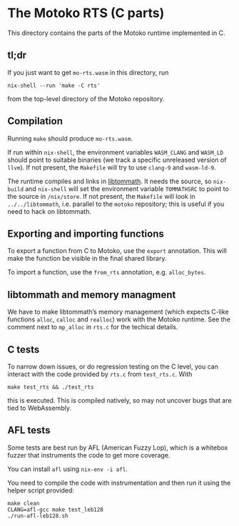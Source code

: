 The Motoko RTS (C parts)
=============================

This directory contains the parts of the Motoko runtime implemented in C.

tl;dr
-----

If you just want to get `mo-rts.wasm` in this directory, run

    nix-shell --run 'make -C rts'

from the top-level directory of the Motoko repository.

Compilation
-----------

Running `make` should produce `mo-rts.wasm`.

If run within `nix-shell`, the environment variables `WASM_CLANG` and `WASM_LD`
should point to suitable binaries (we track a specific unreleased version of
`llvm`). If not present, the `Makefile` will try to use `clang-9` and
`wasm-ld-9`.

The runtime compiles and links in [libtommath]. It needs the source, so
`nix-build` and `nix-shell` will set the environment variable `TOMMATHSRC` to
point to the source in `/nix/store`.
If not present, the `Makefile` will look in `../../libtommath`, i.e. parallel to the 
`motoko` repository; this is useful if you need to hack on libtommath.

[libtommath]: https://github.com/libtom/libtommath

Exporting and importing functions
---------------------------------

To export a function from C to Motoko, use the `export` annotation. This
will make the function be visible in the final shared library.

To import a function, use the `from_rts` annotation, e.g. `alloc_bytes`.


libtommath and memory managment
-------------------------------

We have to make libtommath’s memory management (which expects C-like functions
`alloc`, `calloc` and `realloc`) work with the Motoko runtime. See the
comment next to `mp_alloc` in `rts.c` for the techical details.

C tests
-------

To narrow down issues, or do regression testing on the C level, you can interact
with the code provided by `rts.c` from `test_rts.c`. With

    make test_rts && ./test_rts

this is executed. This is compiled natively, so may not uncover bugs that are tied to
WebAssembly.

AFL tests
---------

Some tests are best run by AFL (American Fuzzy Lop), which is a whitebox
fuzzer that instruments the code to get more coverage.

You can install `afl` using `nix-env -i afl`.

You need to compile the code with instrumentation and then run it using the
helper script provided:

```
make clean
CLANG=afl-gcc make test_leb128
./run-afl-leb128.sh
```



